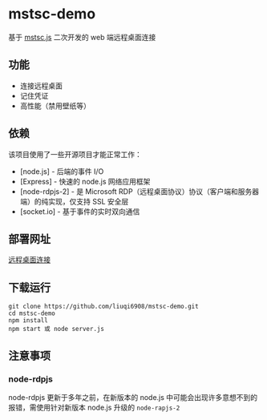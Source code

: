 # mstsc-demo

基于 [mstsc.js](https://github.com/citronneur/mstsc.js) 二次开发的 web 端远程桌面连接

## 功能

- 连接远程桌面
- 记住凭证
- 高性能（禁用壁纸等）

## 依赖

该项目使用了一些开源项目才能正常工作：

- [node.js] - 后端的事件 I/O
- [Express] - 快速的 node.js 网络应用框架
- [node-rdpjs-2] - 是 Microsoft RDP（远程桌面协议）协议（客户端和服务器端）的纯实现，仅支持 SSL 安全层
- [socket.io] - 基于事件的实时双向通信

## 部署网址

[远程桌面连接](http://10.10.10.4:9250/)

## 下载运行

```plaintext
git clone https://github.com/liuqi6908/mstsc-demo.git
cd mstsc-demo
npm install
npm start 或 node server.js
```

## 注意事项

### node-rdpjs

node-rdpjs 更新于多年之前，在新版本的 node.js 中可能会出现许多意想不到的报错，需使用针对新版本 node.js 升级的 `node-rapjs-2`
